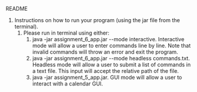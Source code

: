 README
1. Instructions on how to run your program (using the jar file from the terminal).
    1. Please run in terminal using either:
        1. java -jar assignment_6_app.jar --mode interactive. Interactive mode will allow a user to
           enter commands line by line. Note that invalid commands will throw an error and exit the
           program.
        2. java -jar assignment_6_app.jar --mode headless commands.txt. Headless mode will allow a
           user to submit a list of commands in a text file. This input will accept the relative path of
           the file.
       3. java -jar assignment_5_app.jar. GUI mode will allow a user to interact with a calendar GUI.